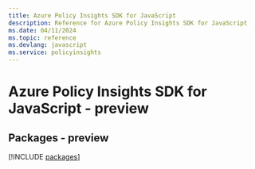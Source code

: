 ```yaml
---
title: Azure Policy Insights SDK for JavaScript
description: Reference for Azure Policy Insights SDK for JavaScript
ms.date: 04/11/2024
ms.topic: reference
ms.devlang: javascript
ms.service: policyinsights
---
```

# Azure Policy Insights SDK for JavaScript - preview
## Packages - preview
[!INCLUDE [packages](policy-insights-index.md)]